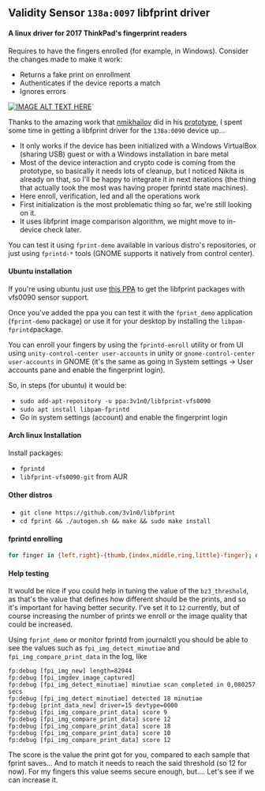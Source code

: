 ## Validity Sensor `138a:0097` libfprint driver
#### A linux driver for 2017 ThinkPad's fingerprint readers

Requires to have the fingers enrolled (for example, in Windows).
Consider the changes made to make it work:

- Returns a fake print on enrollment
- Authenticates if the device reports a match
- Ignores errors

[![IMAGE ALT TEXT HERE](https://img.youtube.com/vi/dYe8eKaoUSE/0.jpg)](https://www.youtube.com/watch?v=dYe8eKaoUSE)`

Thanks to the amazing work that [nmikhailov](https://github.com/nmikhailov) did in his [prototype](https://github.com/nmikhailov/Validity90/), I spent some time in getting a libfprint driver for the `138a:0090` device up...

 * It only works if the device has been initialized with a Windows VirtualBox (sharing USB) guest or with a Windows installation in bare metal
 * Most of the device interaction and crypto code is coming from the prototype, so basically it needs lots of cleanup, but I noticed Nikita is already on that, so I'll be happy to integrate it in next iterations (the thing that actually took the most was having proper fprintd state machines).
 * Here enroll, verification, led and all the operations work
 * First initialization is the most problematic thing so far, we're still looking on it.
 * It uses libfprint image comparison algorithm, we might move to in-device check later.

You can test it using `fprint-demo` available in various distro's repositories, or just using `fprintd-*` tools (GNOME supports it natively from control center).


#### Ubuntu installation

If you're using ubuntu just use [this PPA](https://launchpad.net/~3v1n0/+archive/ubuntu/libfprint-vfs0090) to get the libfprint packages with vfs0090 sensor support.


Once you've added the ppa you can test it with the `fprint_demo` application (`fprint-demo` package) or use it for your desktop by installing the `libpam-fprintd`package.

You can enroll your fingers by using the `fprintd-enroll` utility or from UI using `unity-control-center user-accounts` in unity or `gnome-control-center user-accounts` in GNOME (it's the same as going in System settings -> User accounts pane and enable the fingerprint login).

So, in steps (for ubuntu) it would be:
 - `sudo add-apt-repository -u ppa:3v1n0/libfprint-vfs0090`
 - `sudo apt install libpam-fprintd`
 - Go in system settings (account) and enable the fingerprint login

#### Arch linux Installation

Install packages:
 * `fprintd`
 * `libfprint-vfs0090-git` from AUR

#### Other distros
 - `git clone https://github.com/3v1n0/libfprint`
 - `cd fprint && ./autogen.sh && make && sudo make install`


#### fprintd enrolling
```bash
for finger in {left,right}-{thumb,{index,middle,ring,little}-finger}; do fprintd-enroll -f "$finger" "$USER"; done
```

#### Help testing

It would be nice if you could help in tuning the value of the `bz3_threshold`, as that's the value that defines how different should be the prints, and so it's important for having better security. I've set it to `12` currently, but of course increasing the number of prints we enroll or the image quality that could be increased.

Using `fprint_demo` or monitor fprintd from journalctl you should be able to see the values such as `fpi_img_detect_minutiae` and `fpi_img_compare_print_data` in the log, like

```
fp:debug [fpi_img_new] length=82944
fp:debug [fpi_imgdev_image_captured] 
fp:debug [fpi_img_detect_minutiae] minutiae scan completed in 0,080257 secs
fp:debug [fpi_img_detect_minutiae] detected 18 minutiae
fp:debug [print_data_new] driver=15 devtype=0000
fp:debug [fpi_img_compare_print_data] score 9
fp:debug [fpi_img_compare_print_data] score 12
fp:debug [fpi_img_compare_print_data] score 18
fp:debug [fpi_img_compare_print_data] score 10
fp:debug [fpi_img_compare_print_data] score 12
```

The score is the value the print got for you, compared to each sample that fprint saves... And to match it needs to reach the said threshold (so 12 for now). For my fingers this value seems secure enough, but.... Let's see if we can increase it.
